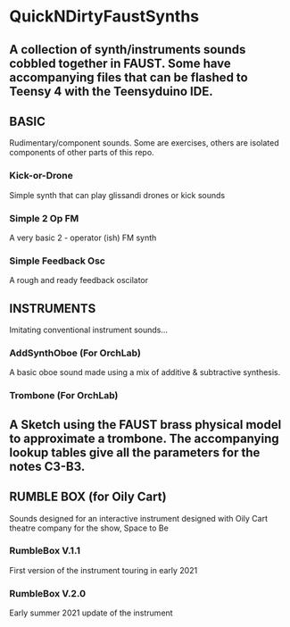 # QuickNDirtyFaustSynths

A collection of synth/instruments sounds cobbled together in FAUST. 
Some have accompanying files that can be flashed to Teensy 4 with the Teensyduino IDE.
---
## BASIC
Rudimentary/component sounds. Some are exercises, others are isolated components of other parts of this repo. 

### Kick-or-Drone
Simple synth that can play glissandi drones or kick sounds

### Simple 2 Op FM
A very basic 2 - operator (ish) FM synth

### Simple Feedback Osc
A rough and ready feedback oscilator

## INSTRUMENTS
Imitating conventional instrument sounds...

### AddSynthOboe (For OrchLab)
A basic oboe sound made using a mix of additive & subtractive synthesis.

### Trombone (For OrchLab)
A Sketch using the FAUST brass physical model to approximate a trombone. 
The accompanying lookup tables give all the parameters for the notes C3-B3.
---
## RUMBLE BOX (for Oily Cart)
Sounds designed for an interactive instrument designed with Oily Cart theatre company for the show, Space to Be

### RumbleBox V.1.1
First version of the instrument touring in early 2021

### RumbleBox V.2.0
Early summer 2021 update of the instrument